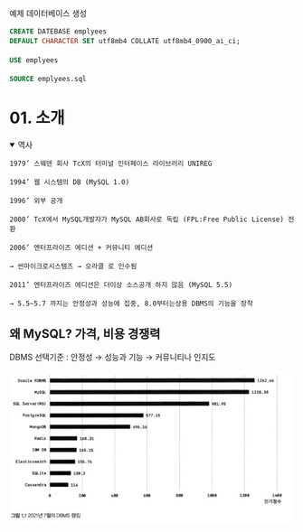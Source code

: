 예제 데이터베이스 생성

```sql
CREATE DATEBASE emplyees
DEFAULT CHARACTER SET utf8mb4 COLLATE utf8mb4_0900_ai_ci;

USE emplyees

SOURCE emplyees.sql
```

# 01. 소개

<details open>
<summary> 역사 </summary>
<div markdown="1">

    1979’ 스웨덴 회사 TcX의 터미널 인터페이스 라이브러리 UNIREG

    1994’ 웹 시스템의 DB (MySQL 1.0)
    
    1996’ 외부 공개
    
    2000’ TcX에서 MySQL개발자가 MySQL AB회사로 독립 (FPL:Free Public License) 전환
    
    2006’ 엔터프라이즈 에디션 + 커뮤니티 에디션
    
    → 썬마이크로시스템즈 → 오라클 로 인수됨
    
    2011’ 엔터프라이즈 에디션은 더이상 소스공개 하지 않음 (MySQL 5.5)
    
    → 5.5~5.7 까지는 안정성과 성능에 집중, 8.0부터는상용 DBMS의 기능을 장착

</div>
</details>

## 왜 MySQL? 가격, 비용 경쟁력

DBMS 선택기준 : 안정성 → 성능과 기능 → 커뮤니티나 인지도

![img.png](image/img.png)
